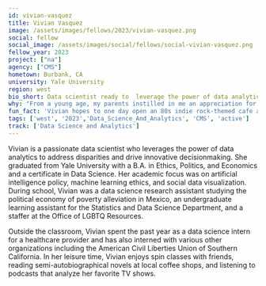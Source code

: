```yaml
---
id: vivian-vasquez
title: Vivian Vasquez
image: /assets/images/fellows/2023/vivian-vasquez.png
social: fellow
social_image: /assets/images/social/fellows/social-vivian-vasquez.png
fellow_year: 2023
project: ["na"]
agency: ["CMS"]
hometown: Burbank, CA
university: Yale University
region: west
bio_short: Data scientist ready to  leverage the power of data analytics to address disparities and drive innovative decisionmaking
why: "From a young age, my parents instilled in me an appreciation for America's innovative spirit and a desire to make this country a more comfortable and equitable place for all to enjoy. Having the opportunity to participate in this mission, specifically in contributing to making the federal government's technological processes more agile and its services more accessible, is truly a dream come true. I am grateful for the chance to gain insights from a cohort of individuals who share the same aspiration of utilizing technology to foster positive change."
fun_fact: 'Vivian hopes to one day open an 80s indie rock-themed cafe and bookstore.'
tags: ['west', '2023','Data_Science_And_Analytics', 'CMS', 'active']
track: ['Data Science and Analytics']
---
```


Vivian is a passionate data scientist who leverages the power of data analytics to address disparities and drive innovative decisionmaking. She graduated from Yale University with a B.A. in Ethics, Politics, and Economics and a certificate in Data Science. Her academic focus was on artificial intelligence policy, machine learning ethics, and social data visualization. During school, Vivian was a data science research assistant studying the political economy of poverty alleviation in Mexico, an undergraduate learning assistant for the Statistics and Data Science Department, and a staffer at the Office of LGBTQ Resources. 

Outside the classroom, Vivian spent the past year as a data science intern for a healthcare provider and has also interned with various other organizations including the American Civil Liberties Union of Southern California. In her leisure time, Vivian enjoys spin classes with friends, reading semi-autobiographical novels at local coffee shops, and listening to podcasts that analyze her favorite TV shows.
